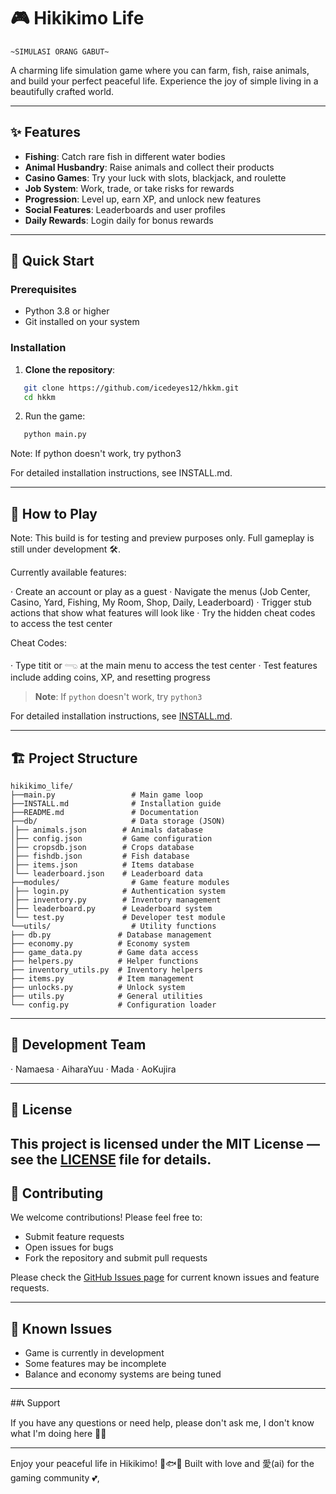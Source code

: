 # 🎮 Hikikimo Life
    ~SIMULASI ORANG GABUT~

A charming life simulation game where you can farm, fish, raise animals, and build your perfect peaceful life. Experience the joy of simple living in a beautifully crafted world.

---

## ✨ Features

- **Fishing**: Catch rare fish in different water bodies
- **Animal Husbandry**: Raise animals and collect their products
- **Casino Games**: Try your luck with slots, blackjack, and roulette
- **Job System**: Work, trade, or take risks for rewards
- **Progression**: Level up, earn XP, and unlock new features
- **Social Features**: Leaderboards and user profiles
- **Daily Rewards**: Login daily for bonus rewards

---

## 🚀 Quick Start

### Prerequisites
- Python 3.8 or higher
- Git installed on your system

### Installation

1. **Clone the repository**:
 
```bash
   git clone https://github.com/icedeyes12/hkkm.git
   cd hkkm
```

2. Run the game:

```bash
   python main.py
```

Note: If python doesn't work, try python3

For detailed installation instructions, see INSTALL.md.

---

## 🎯 How to Play

Note: This build is for testing and preview purposes only. Full gameplay is still under development 🛠️.

Currently available features:

· Create an account or play as a guest
· Navigate the menus (Job Center, Casino, Yard, Fishing, My Room, Shop, Daily, Leaderboard)
· Trigger stub actions that show what features will look like
· Try the hidden cheat codes to access the test center

Cheat Codes:

· Type titit or 𓂸 at the main menu to access the test center
· Test features include adding coins, XP, and resetting progress
> **Note**: If `python` doesn't work, try `python3`

For detailed installation instructions, see [INSTALL.md](INSTALL.md).

---

## 🏗️ Project Structure

```
hikikimo_life/
├──main.py                 # Main game loop
├──INSTALL.md              # Installation guide
├──README.md               # Documentation
├──db/                     # Data storage (JSON)
│├── animals.json        # Animals database
│├── config.json         # Game configuration
│├── cropsdb.json        # Crops database
│├── fishdb.json         # Fish database
│├── items.json          # Items database
│└── leaderboard.json    # Leaderboard data
├──modules/                # Game feature modules
│├── login.py            # Authentication system
│├── inventory.py        # Inventory management
│├── leaderboard.py      # Leaderboard system
│└── test.py             # Developer test module
└──utils/                  # Utility functions
├── db.py               # Database management
├── economy.py          # Economy system
├── game_data.py        # Game data access
├── helpers.py          # Helper functions
├── inventory_utils.py  # Inventory helpers
├── items.py            # Item management
├── unlocks.py          # Unlock system
├── utils.py            # General utilities
└── config.py           # Configuration loader

```

---

## 👥 Development Team


· Namaesa
· AiharaYuu
· Mada
· AoKujira

---
## 📝 License

This project is licensed under the **MIT License** — see the [LICENSE](LICENSE) file for details.
---

## 🤝 Contributing

We welcome contributions! Please feel free to:
- Submit feature requests
- Open issues for bugs
- Fork the repository and submit pull requests

Please check the [GitHub Issues page](https://github.com/icedeyes12/hkkm/issues) for current known issues and feature requests.

---

## 🐛 Known Issues

- Game is currently in development
- Some features may be incomplete
- Balance and economy systems are being tuned


---

##📞 Support

If you have any questions or need help, please don't ask me, I don't know what I'm doing here 🤷‍♂️

---

Enjoy your peaceful life in Hikikimo! 🌿🐟🌻
Built with love and 愛(ai) for the gaming community 💕,
